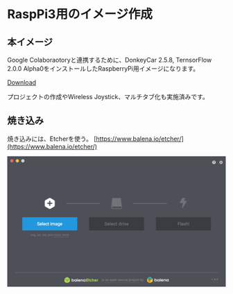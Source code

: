 # RaspPi3用のイメージ作成

## 本イメージ

Google Colaboraotoryと連携するために、DonkeyCar 2.5.8, TernsorFlow 2.0.0 Alpha0をインストールしたRaspberryPi用イメージになります。

[Download](https://drive.google.com/open?id=1i7_qAR-i-pqW47MtnTXW08zxKMfCSH8x)

プロジェクトの作成やWireless Joystick、マルチタブ化も実施済みです。

## 焼き込み

焼き込みには、Etcherを使う。
[https://www.balena.io/etcher/](https://www.balena.io/etcher/)

![](./img/et001.png)
